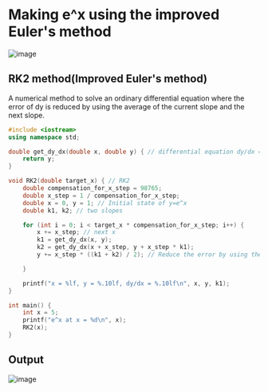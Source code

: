 # Making e^x using the improved Euler's method
![image](https://user-images.githubusercontent.com/67142421/150201715-d2add600-ac30-4f92-bf3c-007255ea6b3c.png)

## RK2 method(Improved Euler's method)
A numerical method to solve an ordinary differential equation where the error of dy is reduced by using the average of the current slope and the next slope.<br>

~~~c++
#include <iostream>
using namespace std;

double get_dy_dx(double x, double y) { // differential equation dy/dx = y
    return y;
}

void RK2(double target_x) { // RK2
    double compensation_for_x_step = 98765;
    double x_step = 1 / compensation_for_x_step;
    double x = 0, y = 1; // Initial state of y=e^x
    double k1, k2; // two slopes

    for (int i = 0; i < target_x * compensation_for_x_step; i++) {
        x += x_step; // next x
        k1 = get_dy_dx(x, y);
        k2 = get_dy_dx(x + x_step, y + x_step * k1);
        y += x_step * ((k1 + k2) / 2); // Reduce the error by using the average of the current slope and the next slope.

    }

    printf("x = %lf, y = %.10lf, dy/dx = %.10lf\n", x, y, k1);
}

int main() {
    int x = 5;
    printf("e^x at x = %d\n", x);
    RK2(x);
}
~~~
## Output
![image](https://user-images.githubusercontent.com/67142421/150208208-a07f6bd3-11a5-4a36-b822-c5bfa79b10f5.png)
